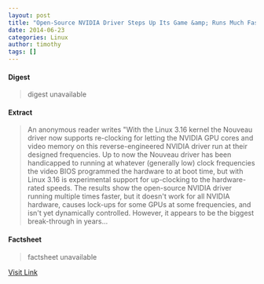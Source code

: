 ```yaml
---
layout: post
title: "Open-Source NVIDIA Driver Steps Up Its Game &amp; Runs Much Faster"
date: 2014-06-23
categories: Linux
author: timothy
tags: []
---
```



#### Digest
>digest unavailable

#### Extract
>An anonymous reader writes "With the Linux 3.16 kernel the Nouveau driver now supports re-clocking for letting the NVIDIA GPU cores and video memory on this reverse-engineered NVIDIA driver run at their designed frequencies. Up to now the Nouveau driver has been handicapped to running at whatever (generally low) clock frequencies the video BIOS programmed the hardware to at boot time, but with Linux 3.16 is experimental support for up-clocking to the hardware-rated speeds. The results show the open-source NVIDIA driver running multiple times faster, but it doesn't work for all NVIDIA hardware, causes lock-ups for some GPUs at some frequencies, and isn't yet dynamically controlled. However, it appears to be the biggest break-through in years...

#### Factsheet
>factsheet unavailable

[Visit Link](http://rss.slashdot.org/~r/Slashdot/slashdotLinux/~3/VC6bi1vjM4o/story01.htm)


